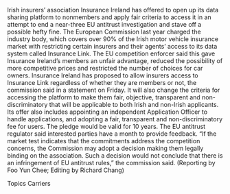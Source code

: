 Irish insurers’ association Insurance Ireland has offered to open up its data sharing platform to nonmembers and apply fair criteria to access it in an attempt to end a near-three EU antitrust investigation and stave off a possible hefty fine.
The European Commission last year charged the industry body, which covers over 90% of the Irish motor vehicle insurance market with restricting certain insurers and their agents’ access to its data system called Insurance Link.
The EU competition enforcer said this gave Insurance Ireland’s members an unfair advantage, reduced the possibility of more competitive prices and restricted the number of choices for car owners.
Insurance Ireland has proposed to allow insurers access to Insurance Link regardless of whether they are members or not, the commission said in a statement on Friday.
It will also change the criteria for accessing the platform to make them fair, objective, transparent and non-discriminatory that will be applicable to both Irish and non-Irish applicants.
Its offer also includes appointing an independent Application Officer to handle applications, and adopting a fair, transparent and non-discriminatory fee for users.
The pledge would be valid for 10 years. The EU antitrust regulator said interested parties have a month to provide feedback.
“If the market test indicates that the commitments address the competition concerns, the Commission may adopt a decision making them legally binding on the association. Such a decision would not conclude that there is an infringement of EU antitrust rules,” the commission said.
(Reporting by Foo Yun Chee; Editing by Richard Chang)

Topics
Carriers
